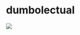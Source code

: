 # dumbolectual
![](https://github.com/thedeprecatedones/dumbolectuals/blob/master/U/AI/ArtBoard%20Image%20(533).jpg)
